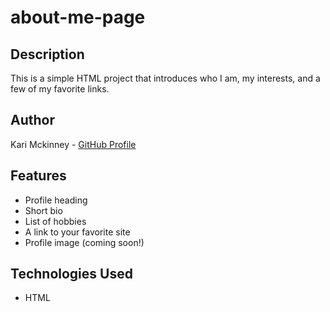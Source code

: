 # about-me-page

## Description
This is a simple HTML project that introduces who I am, my interests, and a few of my favorite links.

## Author
Kari Mckinney - [GitHub Profile](https://github.com/KariMckinney)

## Features
- Profile heading
- Short bio
- List of hobbies
- A link to your favorite site
- Profile image (coming soon!)

## Technologies Used
- HTML